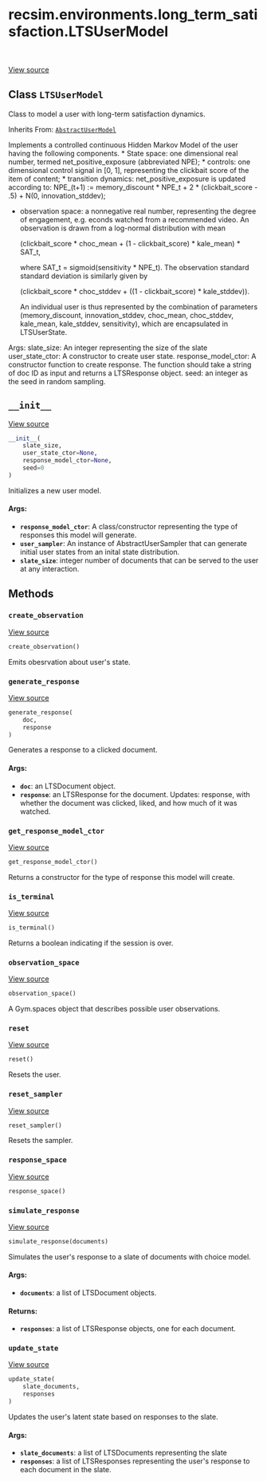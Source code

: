 <div itemscope itemtype="http://developers.google.com/ReferenceObject">
<meta itemprop="name" content="recsim.environments.long_term_satisfaction.LTSUserModel" />
<meta itemprop="path" content="Stable" />
<meta itemprop="property" content="__init__"/>
<meta itemprop="property" content="create_observation"/>
<meta itemprop="property" content="generate_response"/>
<meta itemprop="property" content="get_response_model_ctor"/>
<meta itemprop="property" content="is_terminal"/>
<meta itemprop="property" content="observation_space"/>
<meta itemprop="property" content="reset"/>
<meta itemprop="property" content="reset_sampler"/>
<meta itemprop="property" content="response_space"/>
<meta itemprop="property" content="simulate_response"/>
<meta itemprop="property" content="update_state"/>
</div>

# recsim.environments.long_term_satisfaction.LTSUserModel

<table class="tfo-notebook-buttons tfo-api" align="left">
</table>

<a target="_blank" href="https://github.com/google-research/recsim/tree/master/recsim//environments/long_term_satisfaction.py">View
source</a>

## Class `LTSUserModel`

Class to model a user with long-term satisfaction dynamics.

Inherits From: [`AbstractUserModel`](../../../recsim/user/AbstractUserModel.md)

<!-- Placeholder for "Used in" -->

Implements a controlled continuous Hidden Markov Model of the user having the
following components. * State space: one dimensional real number, termed
net_positive_exposure (abbreviated NPE); * controls: one dimensional control
signal in [0, 1], representing the clickbait score of the item of content; *
transition dynamics: net_positive_exposure is updated according to: NPE_(t+1) :=
memory_discount * NPE_t + 2 * (clickbait_score - .5) + N(0, innovation_stddev);
* observation space: a nonnegative real number, representing the degree of
engagement, e.g. econds watched from a recommended video. An observation is
drawn from a log-normal distribution with mean

    (clickbait_score * choc_mean
                    + (1 - clickbait_score) * kale_mean) * SAT_t,

    where SAT_t = sigmoid(sensitivity * NPE_t). The observation standard
    standard deviation is similarly given by

    (clickbait_score * choc_stddev + ((1 - clickbait_score) * kale_stddev)).

    An individual user is thus represented by the combination of parameters
    (memory_discount, innovation_stddev, choc_mean, choc_stddev, kale_mean,
    kale_stddev, sensitivity), which are encapsulated in LTSUserState.

Args: slate_size: An integer representing the size of the slate user_state_ctor:
A constructor to create user state. response_model_ctor: A constructor function
to create response. The function should take a string of doc ID as input and
returns a LTSResponse object. seed: an integer as the seed in random sampling.

<h2 id="__init__"><code>__init__</code></h2>

<a target="_blank" href="https://github.com/google-research/recsim/tree/master/recsim//environments/long_term_satisfaction.py">View
source</a>

```python
__init__(
    slate_size,
    user_state_ctor=None,
    response_model_ctor=None,
    seed=0
)
```

Initializes a new user model.

#### Args:

*   <b>`response_model_ctor`</b>: A class/constructor representing the type of
    responses this model will generate.
*   <b>`user_sampler`</b>: An instance of AbstractUserSampler that can generate
    initial user states from an inital state distribution.
*   <b>`slate_size`</b>: integer number of documents that can be served to the
    user at any interaction.

## Methods

<h3 id="create_observation"><code>create_observation</code></h3>

<a target="_blank" href="https://github.com/google-research/recsim/tree/master/recsim//user.py">View
source</a>

```python
create_observation()
```

Emits obesrvation about user's state.

<h3 id="generate_response"><code>generate_response</code></h3>

<a target="_blank" href="https://github.com/google-research/recsim/tree/master/recsim//environments/long_term_satisfaction.py">View
source</a>

```python
generate_response(
    doc,
    response
)
```

Generates a response to a clicked document.

#### Args:

*   <b>`doc`</b>: an LTSDocument object.
*   <b>`response`</b>: an LTSResponse for the document. Updates: response, with
    whether the document was clicked, liked, and how much of it was watched.

<h3 id="get_response_model_ctor"><code>get_response_model_ctor</code></h3>

<a target="_blank" href="https://github.com/google-research/recsim/tree/master/recsim//user.py">View
source</a>

```python
get_response_model_ctor()
```

Returns a constructor for the type of response this model will create.

<h3 id="is_terminal"><code>is_terminal</code></h3>

<a target="_blank" href="https://github.com/google-research/recsim/tree/master/recsim//environments/long_term_satisfaction.py">View
source</a>

```python
is_terminal()
```

Returns a boolean indicating if the session is over.

<h3 id="observation_space"><code>observation_space</code></h3>

<a target="_blank" href="https://github.com/google-research/recsim/tree/master/recsim//user.py">View
source</a>

```python
observation_space()
```

A Gym.spaces object that describes possible user observations.

<h3 id="reset"><code>reset</code></h3>

<a target="_blank" href="https://github.com/google-research/recsim/tree/master/recsim//user.py">View
source</a>

```python
reset()
```

Resets the user.

<h3 id="reset_sampler"><code>reset_sampler</code></h3>

<a target="_blank" href="https://github.com/google-research/recsim/tree/master/recsim//user.py">View
source</a>

```python
reset_sampler()
```

Resets the sampler.

<h3 id="response_space"><code>response_space</code></h3>

<a target="_blank" href="https://github.com/google-research/recsim/tree/master/recsim//user.py">View
source</a>

```python
response_space()
```

<h3 id="simulate_response"><code>simulate_response</code></h3>

<a target="_blank" href="https://github.com/google-research/recsim/tree/master/recsim//environments/long_term_satisfaction.py">View
source</a>

```python
simulate_response(documents)
```

Simulates the user's response to a slate of documents with choice model.

#### Args:

*   <b>`documents`</b>: a list of LTSDocument objects.

#### Returns:

*   <b>`responses`</b>: a list of LTSResponse objects, one for each document.

<h3 id="update_state"><code>update_state</code></h3>

<a target="_blank" href="https://github.com/google-research/recsim/tree/master/recsim//environments/long_term_satisfaction.py">View
source</a>

```python
update_state(
    slate_documents,
    responses
)
```

Updates the user's latent state based on responses to the slate.

#### Args:

*   <b>`slate_documents`</b>: a list of LTSDocuments representing the slate
*   <b>`responses`</b>: a list of LTSResponses representing the user's response
    to each document in the slate.
